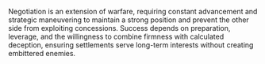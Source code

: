 Negotiation is an extension of warfare, requiring constant advancement and strategic maneuvering to maintain a strong position and prevent the other side from exploiting concessions. Success depends on preparation, leverage, and the willingness to combine firmness with calculated deception, ensuring settlements serve long-term interests without creating embittered enemies.
